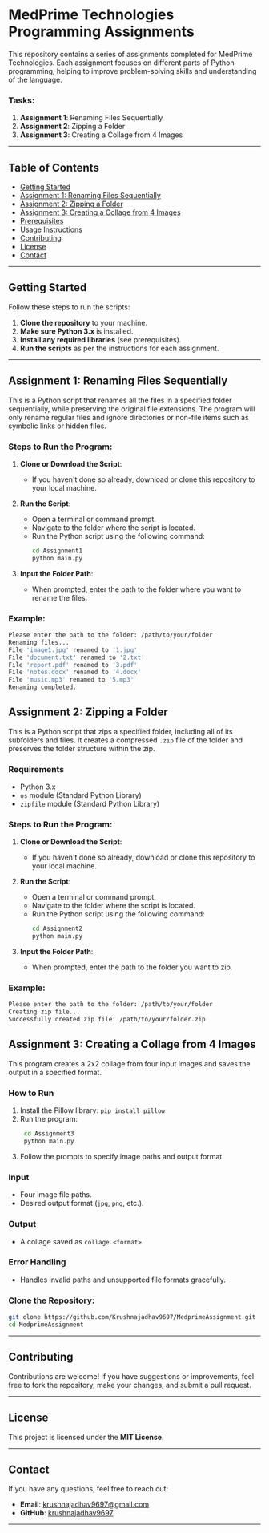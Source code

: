 # MedPrime Technologies Programming Assignments

This repository contains a series of assignments completed for MedPrime Technologies. Each assignment focuses on different parts of Python programming, helping to improve problem-solving skills and understanding of the language.

### Tasks:
1. **Assignment 1**: Renaming Files Sequentially
2. **Assignment 2**: Zipping a Folder
3. **Assignment 3**: Creating a Collage from 4 Images

---

## Table of Contents
- [Getting Started](#getting-started)
- [Assignment 1: Renaming Files Sequentially](#assignment-1-renaming-files-sequentially)
- [Assignment 2: Zipping a Folder](#assignment-2-zipping-a-folder)
- [Assignment 3: Creating a Collage from 4 Images](#assignment-3-creating-a-collage-from-4-images)
- [Prerequisites](#prerequisites)
- [Usage Instructions](#usage-instructions)
- [Contributing](#contributing)
- [License](#license)
- [Contact](#contact)

---

## Getting Started

Follow these steps to run the scripts:

1. **Clone the repository** to your machine.
2. **Make sure Python 3.x** is installed.
3. **Install any required libraries** (see prerequisites).
4. **Run the scripts** as per the instructions for each assignment.

---

## Assignment 1: Renaming Files Sequentially

This is a Python script that renames all the files in a specified folder sequentially, while preserving the original file extensions. The program will only rename regular files and ignore directories or non-file items such as symbolic links or hidden files.

### Steps to Run the Program:

1. **Clone or Download the Script**:
   - If you haven't done so already, download or clone this repository to your local machine.

2. **Run the Script**:
   - Open a terminal or command prompt.
   - Navigate to the folder where the script is located.
   - Run the Python script using the following command:
     ```bash
     cd Assignment1
     python main.py
     ```

3. **Input the Folder Path**:
   - When prompted, enter the path to the folder where you want to rename the files.

### Example:

```bash
Please enter the path to the folder: /path/to/your/folder
Renaming files...
File 'image1.jpg' renamed to '1.jpg'
File 'document.txt' renamed to '2.txt'
File 'report.pdf' renamed to '3.pdf'
File 'notes.docx' renamed to '4.docx'
File 'music.mp3' renamed to '5.mp3'
Renaming completed.
```


## Assignment 2: Zipping a Folder

This is a Python script that zips a specified folder, including all of its subfolders and files. It creates a compressed `.zip` file of the folder and preserves the folder structure within the zip.

### Requirements

- Python 3.x
- `os` module (Standard Python Library)
- `zipfile` module (Standard Python Library)


### Steps to Run the Program:

1. **Clone or Download the Script**:
   - If you haven't done so already, download or clone this repository to your local machine.

2. **Run the Script**:
   - Open a terminal or command prompt.
   - Navigate to the folder where the script is located.
   - Run the Python script using the following command:
     ```bash
	 cd Assignment2
     python main.py
     ```

3. **Input the Folder Path**:
   - When prompted, enter the path to the folder you want to zip.

### Example:

```bash
Please enter the path to the folder: /path/to/your/folder
Creating zip file...
Successfully created zip file: /path/to/your/folder.zip
```

## Assignment 3: Creating a Collage from 4 Images

This program creates a 2x2 collage from four input images and saves the output in a specified format.

### How to Run
1. Install the Pillow library:
   `pip install pillow`
2. Run the program:
    ```bash
	 cd Assignment3
     python main.py
     ```
3. Follow the prompts to specify image paths and output format.

### Input
- Four image file paths.
- Desired output format (`jpg`, `png`, etc.).

### Output
- A collage saved as `collage.<format>`.

### Error Handling
- Handles invalid paths and unsupported file formats gracefully.





### Clone the Repository:
```bash
git clone https://github.com/Krushnajadhav9697/MedprimeAssignment.git
cd MedprimeAssignment
```



---

## Contributing

Contributions are welcome! If you have suggestions or improvements, feel free to fork the repository, make your changes, and submit a pull request.

---

## License

This project is licensed under the **MIT License**.

---

## Contact

If you have any questions, feel free to reach out:
- **Email**: [krushnajadhav9697@gmail.com](mailto:your-email@example.com)
- **GitHub**: [krushnajadhav9697](https://github.com/yourusername)

---
